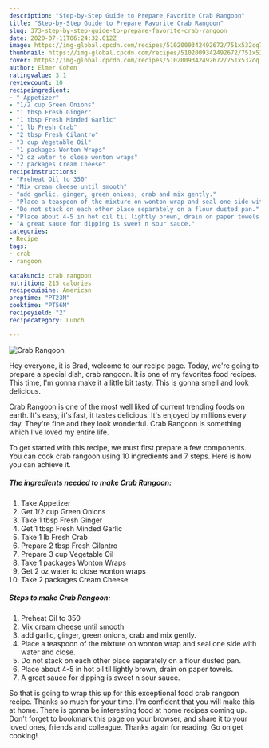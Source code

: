 ```yaml
---
description: "Step-by-Step Guide to Prepare Favorite Crab Rangoon"
title: "Step-by-Step Guide to Prepare Favorite Crab Rangoon"
slug: 373-step-by-step-guide-to-prepare-favorite-crab-rangoon
date: 2020-07-11T06:24:32.012Z
image: https://img-global.cpcdn.com/recipes/5102009342492672/751x532cq70/crab-rangoon-recipe-main-photo.jpg
thumbnail: https://img-global.cpcdn.com/recipes/5102009342492672/751x532cq70/crab-rangoon-recipe-main-photo.jpg
cover: https://img-global.cpcdn.com/recipes/5102009342492672/751x532cq70/crab-rangoon-recipe-main-photo.jpg
author: Elmer Cohen
ratingvalue: 3.1
reviewcount: 10
recipeingredient:
- " Appetizer"
- "1/2 cup Green Onions"
- "1 tbsp Fresh Ginger"
- "1 tbsp Fresh Minded Garlic"
- "1 lb Fresh Crab"
- "2 tbsp Fresh Cilantro"
- "3 cup Vegetable Oil"
- "1 packages Wonton Wraps"
- "2 oz water to close wonton wraps"
- "2 packages Cream Cheese"
recipeinstructions:
- "Preheat Oil to 350"
- "Mix cream cheese until smooth"
- "add garlic, ginger, green onions, crab and mix gently."
- "Place a teaspoon of the mixture on wonton wrap and seal one side with water and close."
- "Do not stack on each other place separately on a flour dusted pan."
- "Place about 4-5 in hot oil til lightly brown, drain on paper towels."
- "A great sauce for dipping is sweet n sour sauce."
categories:
- Recipe
tags:
- crab
- rangoon

katakunci: crab rangoon 
nutrition: 215 calories
recipecuisine: American
preptime: "PT23M"
cooktime: "PT56M"
recipeyield: "2"
recipecategory: Lunch

---
```



![Crab Rangoon](https://img-global.cpcdn.com/recipes/5102009342492672/751x532cq70/crab-rangoon-recipe-main-photo.jpg)

Hey everyone, it is Brad, welcome to our recipe page. Today, we're going to prepare a special dish, crab rangoon. It is one of my favorites food recipes. This time, I'm gonna make it a little bit tasty. This is gonna smell and look delicious.



Crab Rangoon is one of the most well liked of current trending foods on earth. It's easy, it's fast, it tastes delicious. It's enjoyed by millions every day. They're fine and they look wonderful. Crab Rangoon is something which I've loved my entire life.


To get started with this recipe, we must first prepare a few components. You can cook crab rangoon using 10 ingredients and 7 steps. Here is how you can achieve it.

<!--inarticleads1-->

##### The ingredients needed to make Crab Rangoon:

1. Take  Appetizer
1. Get 1/2 cup Green Onions
1. Take 1 tbsp Fresh Ginger
1. Get 1 tbsp Fresh Minded Garlic
1. Take 1 lb Fresh Crab
1. Prepare 2 tbsp Fresh Cilantro
1. Prepare 3 cup Vegetable Oil
1. Take 1 packages Wonton Wraps
1. Get 2 oz water to close wonton wraps
1. Take 2 packages Cream Cheese




<!--inarticleads2-->

##### Steps to make Crab Rangoon:

1. Preheat Oil to 350
1. Mix cream cheese until smooth
1. add garlic, ginger, green onions, crab and mix gently.
1. Place a teaspoon of the mixture on wonton wrap and seal one side with water and close.
1. Do not stack on each other place separately on a flour dusted pan.
1. Place about 4-5 in hot oil til lightly brown, drain on paper towels.
1. A great sauce for dipping is sweet n sour sauce.




So that is going to wrap this up for this exceptional food crab rangoon recipe. Thanks so much for your time. I'm confident that you will make this at home. There is gonna be interesting food at home recipes coming up. Don't forget to bookmark this page on your browser, and share it to your loved ones, friends and colleague. Thanks again for reading. Go on get cooking!
